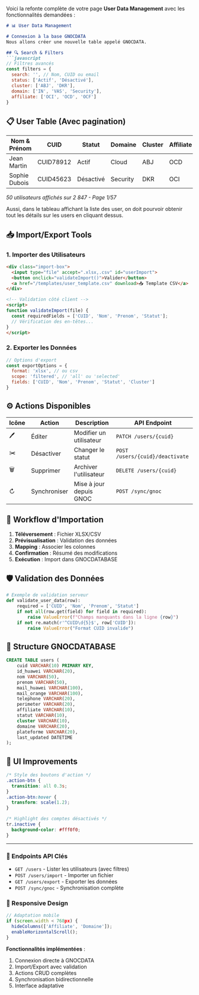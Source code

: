 Voici la refonte complète de votre page **User Data Management** avec les fonctionnalités demandées :

```markdown
# 📊 User Data Management

# Connexion à la base GNOCDATA
Nous allons créer une nouvelle table appelé GNOCDATA.

## 🔍 Search & Filters
```javascript
// Filtres avancés
const filters = {
  search: '', // Nom, CUID ou email
  status: ['Actif', 'Désactivé'],
  cluster: ['ABJ', 'DKR'],
  domain: ['IN', 'VAS', 'Security'],
  affiliate: ['OCI', 'OCD', 'OCF']
}
```

## 📋 User Table (Avec pagination)
| Nom & Prénom | CUID | Statut | Domaine | Cluster | Affiliate | Actions |
|--------------|------|--------|---------|---------|-----------|---------|
| Jean Martin | CUID78912 | Actif | Cloud | ABJ | OCD | 🖊️ ✂️ 🗑️ |
| Sophie Dubois | CUID45623 | Désactivé | Security | DKR | OCI | 🖊️ ✂️ |

*50 utilisateurs affichés sur 2 847 - Page 1/57*

Aussi, dans le tableau affichant la liste des user, on doit pourvoir obtenir tout les détails sur les users en cliquant dessus.

## 📥 Import/Export Tools

### 1. Importer des Utilisateurs
```html
<div class="import-box">
  <input type="file" accept=".xlsx,.csv" id="userImport">
  <button onclick="validateImport()">Valider</button>
  <a href="/templates/user_template.csv" download>📥 Template CSV</a>
</div>

<!-- Validation côté client -->
<script>
function validateImport(file) {
  const requiredFields = ['CUID', 'Nom', 'Prenom', 'Statut'];
  // Vérification des en-têtes...
}
</script>
```

### 2. Exporter les Données
```javascript
// Options d'export
const exportOptions = {
  format: 'xlsx', // ou csv
  scope: 'filtered', // 'all' ou 'selected'
  fields: ['CUID', 'Nom', 'Prenom', 'Statut', 'Cluster']
}
```

## ⚙️ Actions Disponibles
| Icône | Action | Description | API Endpoint |
|-------|--------|-------------|--------------|
| 🖊️ | Éditer | Modifier un utilisateur | `PATCH /users/{cuid}` |
| ✂️ | Désactiver | Changer le statut | `POST /users/{cuid}/deactivate` |
| 🗑️ | Supprimer | Archiver l'utilisateur | `DELETE /users/{cuid}` |
| ↻ | Synchroniser | Mise à jour depuis GNOC | `POST /sync/gnoc` |

## 🔄 Workflow d'Importation
1. **Téléversement** : Fichier XLSX/CSV
2. **Prévisualisation** : Validation des données
3. **Mapping** : Associer les colonnes
4. **Confirmation** : Résumé des modifications
5. **Exécution** : Import dans GNOCDATABASE

## 🛡️ Validation des Données
```python
# Exemple de validation serveur
def validate_user_data(row):
    required = ['CUID', 'Nom', 'Prenom', 'Statut']
    if not all(row.get(field) for field in required):
        raise ValueError(f"Champs manquants dans la ligne {row}")
    if not re.match(r'^CUID\d{5}$', row['CUID']):
        raise ValueError("Format CUID invalide")
```

## 💾 Structure GNOCDATABASE
```sql
CREATE TABLE users (
    cuid VARCHAR(10) PRIMARY KEY,
    id_huawei VARCHAR(20),
    nom VARCHAR(50),
    prenom VARCHAR(50),
    mail_huawei VARCHAR(100),
    mail_orange VARCHAR(100),
    telephone VARCHAR(20),
    perimeter VARCHAR(20),
    affiliate VARCHAR(10),
    statut VARCHAR(10),
    cluster VARCHAR(10),
    domaine VARCHAR(20),
    plateforme VARCHAR(20),
    last_updated DATETIME
);
```

## 🎨 UI Improvements
```css
/* Style des boutons d'action */
.action-btn {
  transition: all 0.3s;
}
.action-btn:hover {
  transform: scale(1.2);
}

/* Highlight des comptes désactivés */
tr.inactive {
  background-color: #fff0f0;
}
```

---

### 🔗 Endpoints API Clés
- `GET /users` - Lister les utilisateurs (avec filtres)
- `POST /users/import` - Importer un fichier
- `GET /users/export` - Exporter les données
- `POST /sync/gnoc` - Synchronisation complète

### 📱 Responsive Design
```javascript
// Adaptation mobile
if (screen.width < 768px) {
  hideColumns(['Affiliate', 'Domaine']);
  enableHorizontalScroll();
}
```

**Fonctionnalités implémentées** :
1. Connexion directe à GNOCDATA
2. Import/Export avec validation
3. Actions CRUD complètes
4. Synchronisation bidirectionnelle
5. Interface adaptative
